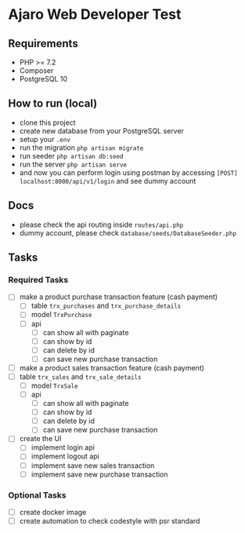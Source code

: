 # Ajaro Web Developer Test

## Requirements

* PHP >= 7.2
* Composer
* PostgreSQL 10

## How to run (local)

* clone this project
* create new database from your PostgreSQL server
* setup your `.env`
* run the migration `php artisan migrate`
* run seeder `php artisan db:seed`
* run the server `php artisan serve`
* and now you can perform login using postman by accessing `[POST] localhost:8000/api/v1/login` and see dummy account

## Docs

* please check the api routing inside `routes/api.php`
* dummy account, please check `database/seeds/DatabaseSeeder.php`

## Tasks

### Required Tasks

- [ ] make a product purchase transaction feature (cash payment)
    - [ ] table `trx_purchases` and `trx_purchase_details`
    - [ ] model `TrxPurchase`
    - [ ] api
        - [ ] can show all with paginate
        - [ ] can show by id
        - [ ] can delete by id
        - [ ] can save new purchase transaction
- [ ] make a product sales transaction feature (cash payment)
- [ ] table `trx_sales` and `trx_sale_details`
    - [ ] model `TrxSale`
    - [ ] api
        - [ ] can show all with paginate
        - [ ] can show by id
        - [ ] can delete by id
        - [ ] can save new purchase transaction
- [ ] create the UI
    - [ ] implement login api
    - [ ] implement logout api
    - [ ] implement save new sales transaction
    - [ ] implement save new purchase transaction

### Optional Tasks

- [ ] create docker image
- [ ] create automation to check codestyle with psr standard
